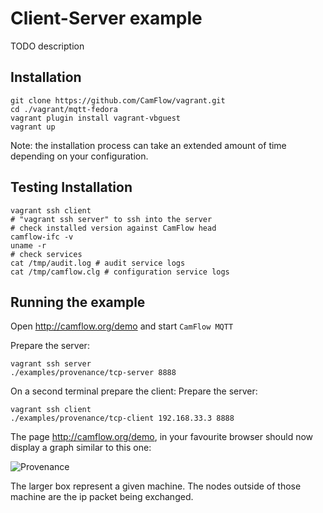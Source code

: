 # Client-Server example

TODO description

## Installation

```
git clone https://github.com/CamFlow/vagrant.git
cd ./vagrant/mqtt-fedora
vagrant plugin install vagrant-vbguest
vagrant up
```

Note: the installation process can take an extended amount of time depending on your configuration.

## Testing Installation

``` shell
vagrant ssh client
# "vagrant ssh server" to ssh into the server
# check installed version against CamFlow head
camflow-ifc -v
uname -r
# check services
cat /tmp/audit.log # audit service logs
cat /tmp/camflow.clg # configuration service logs
```

## Running the example

Open http://camflow.org/demo and start `CamFlow MQTT`

Prepare the server:
``` shell
vagrant ssh server
./examples/provenance/tcp-server 8888
```

On a second terminal prepare the client:
Prepare the server:
``` shell
vagrant ssh client
./examples/provenance/tcp-client 192.168.33.3 8888
```

The page http://camflow.org/demo, in your favourite browser should now display a
graph similar to this one:

![Provenance](https://raw.githubusercontent.com/CamFlow/vagrant/master/client-server-fedora/img/client-server.png)

The larger box represent a given machine. The nodes outside of those machine are the ip packet being exchanged.
